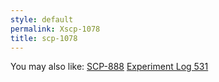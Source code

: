 ```yaml
---
style: default
permalink: Xscp-1078
title: scp-1078
---
```

You may also like:
[SCP-888](http://scp-wiki.net/scp-888)
[Experiment Log 531](http://scp-wiki.net/experiment-log-531)